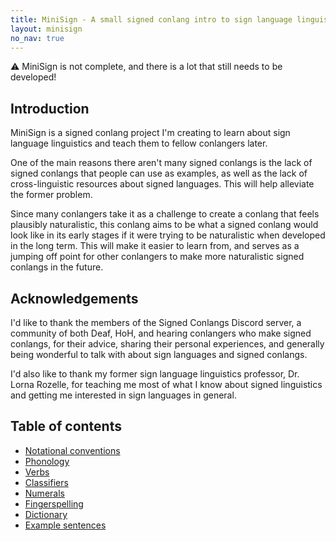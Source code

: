 ```yaml
---
title: MiniSign - A small signed conlang intro to sign language linguistics
layout: minisign
no_nav: true
---
```


<div class="rounded bg-yellow-300/1 border border-yellow-500 p-3 mt-5">⚠️ MiniSign is not complete, and there is a lot that still needs to be developed!</div>

## Introduction
MiniSign is a signed conlang project I'm creating to learn about sign language linguistics and teach them to fellow conlangers later.

One of the main reasons there aren't many signed conlangs is the lack of signed conlangs that people can use as examples, as well as the lack of cross-linguistic resources about signed languages. This will help alleviate the former problem.

Since many conlangers take it as a challenge to create a conlang that feels plausibly naturalistic, this conlang aims to be what a signed conlang would look like in its early stages if it were trying to be naturalistic when developed in the long term. This will make it easier to learn from, and serves as a jumping off point for other conlangers to make more naturalistic signed conlangs in the future.

## Acknowledgements
I'd like to thank the members of the Signed Conlangs Discord server, a community of both Deaf, HoH, and hearing conlangers who make signed conlangs, for their advice, sharing their personal experiences, and generally being wonderful to talk with about sign languages and signed conlangs.

I'd also like to thank my former sign language linguistics professor, Dr. Lorna Rozelle, for teaching me most of what I know about signed linguistics and getting me interested in sign languages in general.

## Table of contents
* [Notational conventions](/minisign/conventions)
* [Phonology](/minisign/phonology)
* [Verbs](/minisign/verbs)
* [Classifiers](/minisign/classifiers)
* [Numerals](/minisign/numerals)
* [Fingerspelling](/minisign/fingerspelling)
* [Dictionary](/minisign/dictionary)
* [Example sentences](/minisign/example-sentences)